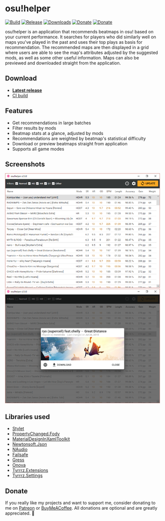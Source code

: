 # osu!helper

[![Build](https://github.com/Tyrrrz/OsuHelper/workflows/CI/badge.svg?branch=master)](https://github.com/Tyrrrz/OsuHelper/actions)
[![Release](https://img.shields.io/github/release/Tyrrrz/OsuHelper.svg)](https://github.com/Tyrrrz/OsuHelper/releases)
[![Downloads](https://img.shields.io/github/downloads/Tyrrrz/OsuHelper/total.svg)](https://github.com/Tyrrrz/OsuHelper/releases)
[![Donate](https://img.shields.io/badge/patreon-donate-yellow.svg)](https://patreon.com/tyrrrz)
[![Donate](https://img.shields.io/badge/buymeacoffee-donate-yellow.svg)](https://buymeacoffee.com/tyrrrz)

osu!helper is an application that recommends beatmaps in osu! based on your current performance. It searches for players who did similarly well on maps you've played in the past and uses their top plays as basis for recommendation. The recommended maps are then displayed in a grid where users are able to see the map's attributes adjusted by the suggested mods, as well as some other useful information. Maps can also be previewed and downloaded straight from the application.

## Download

- **[Latest release](https://github.com/Tyrrrz/OsuHelper/releases/latest)**
- [CI build](https://github.com/Tyrrrz/OsuHelper/actions)

## Features

- Get recommendations in large batches
- Filter results by mods
- Beatmap stats at a glance, adjusted by mods
- Recommendations are weighted by beatmap's statistical difficulty
- Download or preview beatmaps straight from application
- Supports all game modes

## Screenshots

![list](.screenshots/list.png)
![beatmap](.screenshots/beatmap.png)

## Libraries used

- [Stylet](https://github.com/canton7/Stylet)
- [PropertyChanged.Fody](https://github.com/Fody/PropertyChanged)
- [MaterialDesignInXamlToolkit](https://github.com/ButchersBoy/MaterialDesignInXamlToolkit)
- [Newtonsoft.Json](http://www.newtonsoft.com/json)
- [NAudio](https://github.com/naudio/NAudio)
- [Failsafe](https://github.com/Tyrrrz/Failsafe)
- [Gress](https://github.com/Tyrrrz/Gress)
- [Onova](https://github.com/Tyrrrz/Onova)
- [Tyrrrz.Extensions](https://github.com/Tyrrrz/Extensions)
- [Tyrrrz.Settings](https://github.com/Tyrrrz/Settings)

## Donate

If you really like my projects and want to support me, consider donating to me on [Patreon](https://patreon.com/tyrrrz) or [BuyMeACoffee](https://buymeacoffee.com/tyrrrz). All donations are optional and are greatly appreciated. 🙏
